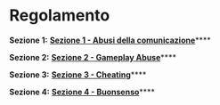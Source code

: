# Regolamento

**Sezione 1:** [**Sezione 1 - Abusi della comunicazione**](sezione-1-abusi-della-comunicazione/)\*\*\*\*

**Sezione 2:** [**Sezione 2 - Gameplay Abuse**](sezione-2-gameplay-abuse/)\*\*\*\*

**Sezione 3:** [**Sezione 3 - Cheating**](sezione-3-cheating/)\*\*\*\*

**Sezione 4:** [**Sezione 4 - Buonsenso**](sezione-4-buonsenso/)\*\*\*\*

